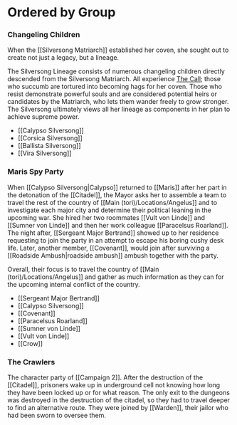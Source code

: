 
# Ordered by Group

### Changeling Children

When the [[Silversong Matriarch]] established her coven, she sought out to create not just a legacy, but a lineage.

The Silversong Lineage consists of numerous changeling children directly descended from the Silversong Matriarch. All experience [The Call](https://pathfinderwiki.com/wiki/Changeling#The_Call); those who succumb are tortured into becoming hags for her coven. Those who resist demonstrate powerful souls and are considered potential heirs or candidates by the Matriarch, who lets them wander freely to grow stronger. The Silversong ultimately views all her lineage as components in her plan to achieve supreme power.

- [[Calypso Silversong]]
- [[Corsica Silversong]]
- [[Ballista Silversong]]
- [[Vira Silversong]]

### Maris Spy Party

When [[Calypso Silversong|Calypso]] returned to [[Maris]] after her part in the detonation of the [[Citadel]], the Mayor asks her to assemble a team to travel the rest of the country of [[Main (tori)/Locations/Angelus]] and to investigate each major city and determine their political leaning in the upcoming war. She hired her two roommates [[Vult von Linde]] and [[Sumner von Linde]] and then her work colleague [[Paracelsus Roarland]]. The night after, [[Sergeant Major Bertrand]] showed up to her residence requesting to join the party in an attempt to escape his boring cushy desk life. Later, another member, [[Covenant]], would join after surviving a [[Roadside Ambush|roadside ambush]] ambush together with the party.

Overall, their focus is to travel the country of [[Main (tori)/Locations/Angelus]] and gather as much information as they can for the upcoming internal conflict of the country.

- [[Sergeant Major Bertrand]]
- [[Calypso Silversong]]
- [[Covenant]]
- [[Paracelsus Roarland]]
- [[Sumner von Linde]]
- [[Vult von Linde]]
- [[Crow]]

### The Crawlers

The character party of [[Campaign 2]]. After the destruction of the [[Citadel]], prisoners wake up in underground cell not knowing how long they have been locked up or for what reason. The only exit to the dungeons was destroyed in the destruction of the citadel, so they had to travel deeper to find an alternative route. They were joined by [[Warden]], their jailor who had been sworn to oversee them.